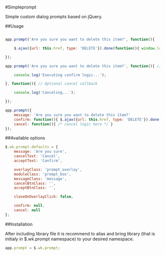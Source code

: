 #Simpleprompt

Simple custom dialog prompts based on jQuery.

##Usage
```javascript

app.prompt('Are you sure you want to delete this item?', function(){

	$.ajax({url: this.href, type: 'DELETE'}).done(function(){ window.location.reload(); });

});

app.prompt('Are you sure you want to delete this item?', function(){ // Confirm callback

	console.log('Executing confirm logic...');

}, function(){ // Optional cancel callback

	console.log('Canceling...');

});

app.prompt({
	message: 'Are you sure you want to delete this item?'
	confirm: function(){ $.ajax({url: this.href, type: 'DELETE'}).done(function(){ window.location.reload(); }); },
	cancel: function(){ /* cancel logic here */ }
});
```
##Available options

```javascript
$.wk.prompt.defaults = {
	message: 'Are you sure',
	cancelText: 'Cancel',
	acceptText: 'Confirm',

	overlayClass: 'prompt_overlay',
	moduleClass: 'prompt_box',
	messageClass: 'message',
	cancelBtnClass: '',
	acceptBtnClass: '',

	closeOnOverlayClick: false,

	confirm: null,
	cancel: null
};
```

##Installation

After including library file it is recommend to alias and bring library (that is initialy in $.wk.prompt namespace) to your desired namespace.
 ```javascript
 app.prompt = $.wk.prompt;
```


